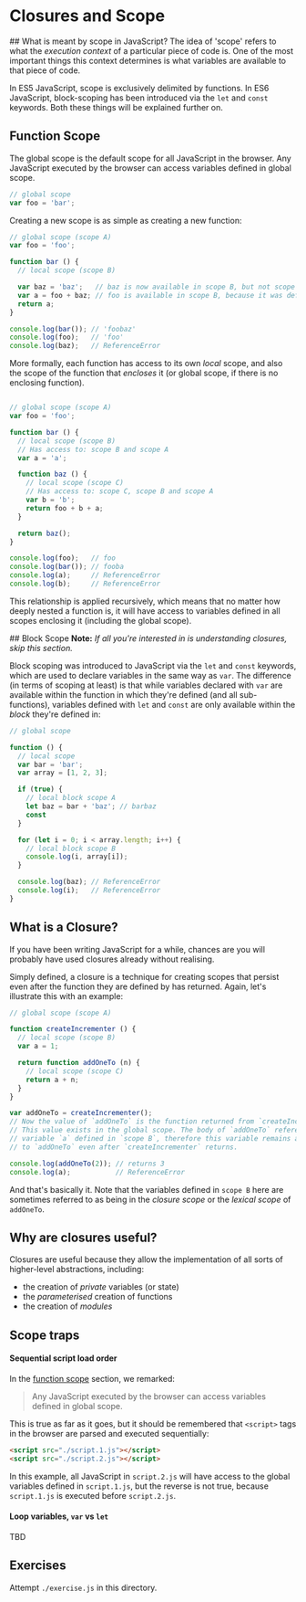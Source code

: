 # Closures and Scope

## What is meant by scope in JavaScript?
The idea of 'scope' refers to what the _execution context_ of a particular piece of code is. One of the most important things this context determines is what variables are available to that piece of code.

In ES5 JavaScript, scope is exclusively delimited by functions. In ES6 JavaScript, block-scoping has been introduced via the `let` and `const` keywords. Both these things will be explained further on.

## Function Scope
The global scope is the default scope for all JavaScript in the browser. Any JavaScript executed by the browser can access variables defined in global scope.

```js
// global scope
var foo = 'bar';
```

Creating a new scope is as simple as creating a new function:

```js
// global scope (scope A)
var foo = 'foo';

function bar () {
  // local scope (scope B)

  var baz = 'baz';   // baz is now available in scope B, but not scope A
  var a = foo + baz; // foo is available in scope B, because it was defined in global scope
  return a;
}

console.log(bar()); // 'foobaz'
console.log(foo);   // 'foo'
console.log(baz);   // ReferenceError
```

More formally, each function has access to its own _local_ scope, and also the scope of the function that _encloses_ it (or global scope, if there is no enclosing function).

```js

// global scope (scope A)
var foo = 'foo';

function bar () {
  // local scope (scope B)
  // Has access to: scope B and scope A
  var a = 'a';

  function baz () {
    // local scope (scope C)
    // Has access to: scope C, scope B and scope A
    var b = 'b';
    return foo + b + a;
  }

  return baz();
}

console.log(foo);   // foo
console.log(bar()); // fooba
console.log(a);     // ReferenceError
console.log(b);     // ReferenceError
```

This relationship is applied recursively, which means that no matter how deeply nested a function is, it will have access to variables defined in all scopes enclosing it (including the global scope).

## Block Scope
**Note:** _If all you're interested in is understanding closures, skip this section._

Block scoping was introduced to JavaScript via the `let` and `const` keywords, which are used to declare variables in the same way as `var`. The difference (in terms of scoping at least) is that while variables declared with `var` are available within the function in which they're defined (and all sub-functions), variables defined with `let` and `const` are only available within the _block_ they're defined in:

```js
// global scope

function () {
  // local scope
  var bar = 'bar';
  var array = [1, 2, 3];

  if (true) {
    // local block scope A
    let baz = bar + 'baz'; // barbaz
    const  
  }

  for (let i = 0; i < array.length; i++) {
    // local block scope B
    console.log(i, array[i]);
  }

  console.log(baz); // ReferenceError
  console.log(i);   // ReferenceError
}
```

## What is a Closure?
If you have been writing JavaScript for a while, chances are you will probably have used closures already without realising.

Simply defined, a closure is a technique for creating scopes that persist even after the function they are defined by has returned. Again, let's illustrate this with an example:

```js
// global scope (scope A)

function createIncrementer () {
  // local scope (scope B)
  var a = 1;

  return function addOneTo (n) {
    // local scope (scope C)
    return a + n;
  }
}

var addOneTo = createIncrementer();
// Now the value of `addOneTo` is the function returned from `createIncrementer`.
// This value exists in the global scope. The body of `addOneTo` references
// variable `a` defined in `scope B`, therefore this variable remains available
// to `addOneTo` even after `createIncrementer` returns.

console.log(addOneTo(2)); // returns 3
console.log(a);           // ReferenceError
```

And that's basically it. Note that the variables defined in `scope B` here are sometimes referred to as being in the _closure scope_ or the _lexical scope_ of `addOneTo`.

## Why are closures useful?
Closures are useful because they allow the implementation of all sorts of higher-level abstractions, including:

* the creation of _private_ variables (or state)
* the _parameterised_ creation of functions
* the creation of _modules_


## Scope traps
#### Sequential script load order
In the [function scope](#function-scope) section, we remarked:
> Any JavaScript executed by the browser can access variables defined in global scope.

This is true as far as it goes, but it should be remembered that `<script>` tags in the browser are parsed and executed sequentially:

```html
<script src="./script.1.js"></script>
<script src="./script.2.js"></script>
```

In this example, all JavaScript in `script.2.js` will have access to the global variables defined in `script.1.js`, but the reverse is not true, because `script.1.js` is executed before `script.2.js`.

#### Loop variables, `var` vs `let`
TBD

## Exercises
Attempt `./exercise.js` in this directory.
